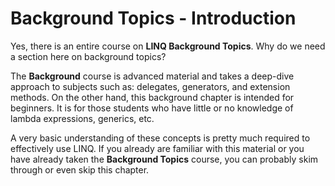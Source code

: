 [//]: # (GENERATED FILE -- DO NOT EDIT)
# Background Topics - Introduction

Yes, there is an entire course on **LINQ Background Topics**. Why do we need a section here on background topics?

The **Background** course is advanced material and takes a deep-dive approach to subjects such as: delegates, generators, and extension methods. On the other hand, this background chapter is intended for beginners. It is for those students who have little or no knowledge of lambda expressions, generics, etc.

A very basic understanding of these concepts is pretty much required to effectively use LINQ. If you already are familiar with this material or you have already taken the **Background Topics** course, you can probably skim through or even skip this chapter.